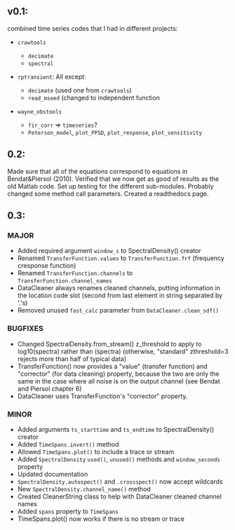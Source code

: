 ## v0.1:

combined time series codes that I had in different projects:

- `crawtools`
    - `decimate` 
    - `spectral`

- `rptransient`: All except:
    - `decimate` (used one from `crawtools`)
    - `read_mseed` (changed to independent function

- `wayne_obstools`
    - `fir_corr` => `timeseries`?
    - `Peterson_model`, `plot_PPSD`, `plot_response`, `plot_sensitivity`

## 0.2:

Made sure that all of the equations correspond to equations in Bendat&Piersol
(2010).  Verified that we now get as good of results as the old Matlab code.
Set up testing for the different sub-modules.  Probably changed some
method call parameters.  Created a readthedocs page.

## 0.3:

### MAJOR

- Added required argument `window_s` to SpectralDensity() creator
- Renamed `TransferFunction.values` to `TransferFunction.frf` (frequency
  cresponse function)
- Renamed  `TransferFunction.channels` to `TransferFunction.channel_names`
- DataCleaner always renames cleaned channels, putting information in the
  location code slot (second from last element in string separated by '.'s)
- Removed unused `fast_calc` parameter from `DataCleaner.clean_sdf()`

### BUGFIXES

- Changed SpectralDensity.from_stream() z_threshold to apply to log10(spectra)
  rather than (spectra) (otherwise, "standard" zthreshold=3 rejects more than
  half of typical data)
- TransferFunction() now provides a "value" (transfer function) and "corrector"
  (for data cleaning) property, because the two are only the same in the case
  where all noise is on the output channel (see Bendat and Piersol chapter 6)
- DataCleaner uses TransferFunction's "corrector" property.
  
### MINOR

- Added arguments `ts_starttime` and `ts_endtime` to SpectralDensity() creator
- Added `TimeSpans.invert()` method
- Allowed `TimeSpans.plot()` to include a trace or stream
- Added `SpectralDensity` `used()`, `unused()` methods and `window_seconds`
  property
- Updated documentation
- `SpectralDensity.autospect()` and `.crossspect()` now accept wildcards
- New `SpectralDensity.channel_name()` method
- Created CleanerString class to help with DataCleaner cleaned channel names
- Added `spans` property to `TimeSpans`
- TimeSpans.plot() now works if there is no stream or trace
